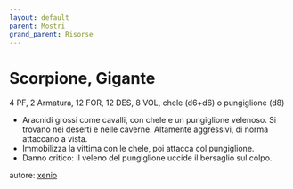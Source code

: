 ```yaml
---
layout: default
parent: Mostri
grand_parent: Risorse
---
```


# Scorpione, Gigante
4 PF, 2 Armatura, 12 FOR, 12 DES, 8 VOL, chele (d6+d6) o pungiglione (d8)
- Aracnidi grossi come cavalli, con chele e un pungiglione velenoso. Si trovano nei deserti e nelle caverne. Altamente aggressivi, di norma attaccano a vista.
- Immobilizza la vittima con le chele, poi attacca col pungiglione.
- Danno critico: Il veleno del pungiglione uccide il bersaglio sul colpo.

autore: [xenio](https://xenioinabottle.blogspot.com)
